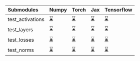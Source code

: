 | Submodules       | Numpy                                                                                                                           | Torch                                                                                                                           | Jax                                                                                                                             | Tensorflow                                                                                                                      |
|:-----------------|:--------------------------------------------------------------------------------------------------------------------------------|:--------------------------------------------------------------------------------------------------------------------------------|:--------------------------------------------------------------------------------------------------------------------------------|:--------------------------------------------------------------------------------------------------------------------------------|
| test_activations | <a href="https://github.com/unifyai/ivy/runs/7988229436?check_suite_focus=true" rel="noopener noreferrer" target="_blank">⌛</a> | <a href="https://github.com/unifyai/ivy/runs/7988229703?check_suite_focus=true" rel="noopener noreferrer" target="_blank">⌛</a> | <a href="https://github.com/unifyai/ivy/runs/7988229956?check_suite_focus=true" rel="noopener noreferrer" target="_blank">⌛</a> | <a href="https://github.com/unifyai/ivy/runs/7988230189?check_suite_focus=true" rel="noopener noreferrer" target="_blank">⌛</a> |
| test_layers      | <a href="https://github.com/unifyai/ivy/runs/7988229490?check_suite_focus=true" rel="noopener noreferrer" target="_blank">⌛</a> | <a href="https://github.com/unifyai/ivy/runs/7988229762?check_suite_focus=true" rel="noopener noreferrer" target="_blank">⌛</a> | <a href="https://github.com/unifyai/ivy/runs/7988230008?check_suite_focus=true" rel="noopener noreferrer" target="_blank">⌛</a> | <a href="https://github.com/unifyai/ivy/runs/7988230237?check_suite_focus=true" rel="noopener noreferrer" target="_blank">⌛</a> |
| test_losses      | <a href="https://github.com/unifyai/ivy/runs/7988229580?check_suite_focus=true" rel="noopener noreferrer" target="_blank">⌛</a> | <a href="https://github.com/unifyai/ivy/runs/7988229830?check_suite_focus=true" rel="noopener noreferrer" target="_blank">⌛</a> | <a href="https://github.com/unifyai/ivy/runs/7988230083?check_suite_focus=true" rel="noopener noreferrer" target="_blank">⌛</a> | <a href="https://github.com/unifyai/ivy/runs/7988230283?check_suite_focus=true" rel="noopener noreferrer" target="_blank">⌛</a> |
| test_norms       | <a href="https://github.com/unifyai/ivy/runs/7988229646?check_suite_focus=true" rel="noopener noreferrer" target="_blank">⌛</a> | <a href="https://github.com/unifyai/ivy/runs/7988229897?check_suite_focus=true" rel="noopener noreferrer" target="_blank">⌛</a> | <a href="https://github.com/unifyai/ivy/runs/7988230130?check_suite_focus=true" rel="noopener noreferrer" target="_blank">⌛</a> | <a href="https://github.com/unifyai/ivy/runs/7988230350?check_suite_focus=true" rel="noopener noreferrer" target="_blank">⌛</a> |
